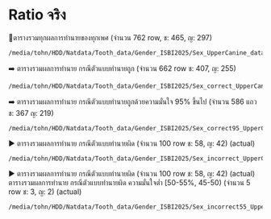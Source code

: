 # Ratio จริง

👾ตารางรวมทุกผลการทำนายของทุกเพศ (จำนวน 762 row, ช: 465, ญ: 297)

```
/media/tohn/HDD/Natdata/Tooth_data/Gender_ISBI2025/Sex_UpperCanine_dataset_Ratio.csv
```

➡️ ตารางรวมผลการทำนาย กรณีตัวแบบทำนายถูก (จำนวน 662 row ช: 407, ญ: 255)  

```
/media/tohn/HDD/Natdata/Tooth_data/Gender_ISBI2025/Sex_correct_UpperCanine_dataset_Ratio.csv
```

➡️ ตารางรวมผลการทำนาย กรณีตัวแบบทำนายถูกด้วยความมั่นใจ 95% ขึ้นไป (จำนวน 586 แถว ช: 367 ญ: 219)  

```
/media/tohn/HDD/Natdata/Tooth_data/Gender_ISBI2025/Sex_correct95_UpperCanine_dataset_Ratio.csv
```

▶  ตารางรวมผลการทำนาย กรณีตัวแบบทำนายผิด  (จำนวน 100 row ช: 58, ญ: 42) (actual)
```
/media/tohn/HDD/Natdata/Tooth_data/Gender_ISBI2025/Sex_incorrect_UpperCanine_dataset_Ratio.csv
```

▶  ตารางรวมผลการทำนาย กรณีตัวแบบทำนายผิด  (จำนวน 100 row ช: 58, ญ: 42) (actual) ตารางรวมผลการทำนาย กรณีตัวแบบทำนายผิด  ความมั่นใจต่ำ [50-55%, 45-50) (จำนวน 5 row ช: 3, ญ: 2) (actual)
```
/media/tohn/HDD/Natdata/Tooth_data/Gender_ISBI2025/Sex_incorrect55_UpperCanine_dataset_Ratio.csv
```
